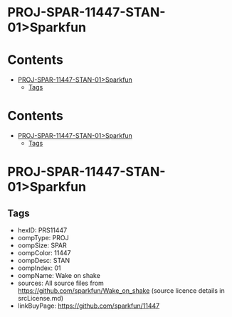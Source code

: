
PROJ-SPAR-11447-STAN-01>Sparkfun
================================

Contents
========

* [PROJ-SPAR-11447-STAN-01>Sparkfun](#proj-spar-11447-stan-01sparkfun)
	* [Tags](#tags)

Contents
========

* [PROJ-SPAR-11447-STAN-01>Sparkfun](#proj-spar-11447-stan-01sparkfun)
	* [Tags](#tags)

# PROJ-SPAR-11447-STAN-01>Sparkfun

## Tags

- hexID: PRS11447
- oompType: PROJ
- oompSize: SPAR
- oompColor: 11447
- oompDesc: STAN
- oompIndex: 01
- oompName: Wake on shake
- sources: All source files from https://github.com/sparkfun/Wake_on_shake (source licence details in srcLicense.md)
- linkBuyPage: https://github.com/sparkfun/11447
